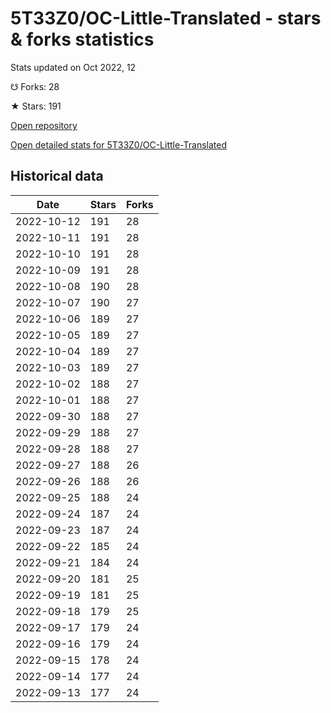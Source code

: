 # 5T33Z0/OC-Little-Translated - stars & forks statistics

Stats updated on Oct 2022, 12

☋ Forks: 28

★ Stars: 191

[Open repository](https://github.com/5T33Z0/OC-Little-Translated)

[Open detailed stats for 5T33Z0/OC-Little-Translated](https://reviewgithub.com/rep/5T33Z0/OC-Little-Translated)

## Historical data
| Date | Stars | Forks |
|------|-------|-------|
| 2022-10-12 | 191 | 28 | 
| 2022-10-11 | 191 | 28 | 
| 2022-10-10 | 191 | 28 | 
| 2022-10-09 | 191 | 28 | 
| 2022-10-08 | 190 | 28 | 
| 2022-10-07 | 190 | 27 | 
| 2022-10-06 | 189 | 27 | 
| 2022-10-05 | 189 | 27 | 
| 2022-10-04 | 189 | 27 | 
| 2022-10-03 | 189 | 27 | 
| 2022-10-02 | 188 | 27 | 
| 2022-10-01 | 188 | 27 | 
| 2022-09-30 | 188 | 27 | 
| 2022-09-29 | 188 | 27 | 
| 2022-09-28 | 188 | 27 | 
| 2022-09-27 | 188 | 26 | 
| 2022-09-26 | 188 | 26 | 
| 2022-09-25 | 188 | 24 | 
| 2022-09-24 | 187 | 24 | 
| 2022-09-23 | 187 | 24 | 
| 2022-09-22 | 185 | 24 | 
| 2022-09-21 | 184 | 24 | 
| 2022-09-20 | 181 | 25 | 
| 2022-09-19 | 181 | 25 | 
| 2022-09-18 | 179 | 25 | 
| 2022-09-17 | 179 | 24 | 
| 2022-09-16 | 179 | 24 | 
| 2022-09-15 | 178 | 24 | 
| 2022-09-14 | 177 | 24 | 
| 2022-09-13 | 177 | 24 | 

